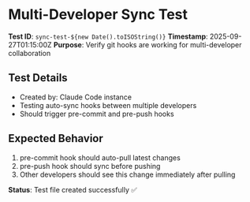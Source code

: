 # Multi-Developer Sync Test

**Test ID**: `sync-test-${new Date().toISOString()}`
**Timestamp**: 2025-09-27T01:15:00Z
**Purpose**: Verify git hooks are working for multi-developer collaboration

## Test Details
- Created by: Claude Code instance
- Testing auto-sync hooks between multiple developers
- Should trigger pre-commit and pre-push hooks

## Expected Behavior
1. pre-commit hook should auto-pull latest changes
2. pre-push hook should sync before pushing
3. Other developers should see this change immediately after pulling

**Status**: Test file created successfully ✅